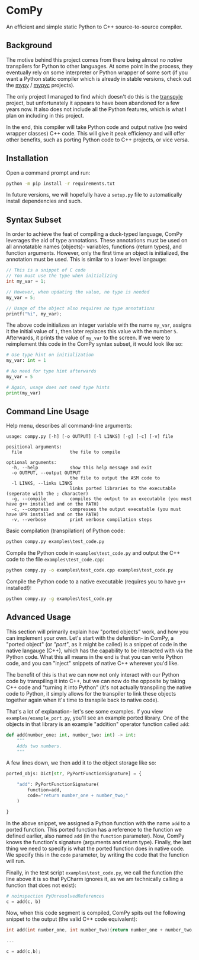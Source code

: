 # ComPy

An efficient and simple static Python to C++ source-to-source compiler.

## Background

The motive behind this project comes from there being almost no _native_
transpilers for Python to other languages. At some point in the process,
they eventually rely on some interpreter or Python wrapper of some sort
(if you want a Python static compiler which is already in stable versions,
check out the [mypy](https://github.com/python/mypy) /
[mypyc](https://github.com/mypyc/mypyc) projects).

The only project I managed to find which doesn't do this is the
[transpyle](https://github.com/mbdevpl/transpyle/) project, but
unfortunately it appears to have been abandoned for a few years
now. It also does not include all the Python features, which is
what I plan on including in this project.

In the end, this compiler will take Python code and output native
(no weird wrapper classes) C++ code. This will give it peak
efficiency and will offer other benefits, such as porting Python
code to C++ projects, or vice versa.

## Installation

Open a command prompt and run:
```cmd
python -m pip install -r requirements.txt
```
In future versions, we will hopefully have a `setup.py` file
to automatically install dependencies and such.

## Syntax Subset

In order to achieve the feat of compiling a duck-typed language,
ComPy leverages the aid of type annotations. These annotations
must be used on all annotatable names (objects)- variables,
functions (return types), and function arguments. However,
only the first time an object is initialized, the annotation
must be used. This is similar to a lower level langauge:

```c
// This is a snippet of C code
// You must use the type when initializing
int my_var = 1;

// However, when updating the value, no type is needed
my_var = 5;

// Usage of the object also requires no type annotations
printf("%i", my_var);
```

The above code initializes an integer variable with the name
`my_var`, assigns it the initial value of `1`, then later
replaces this value with the number `5`. Afterwards, it prints
the value of `my_var` to the screen. If we were to reimplement
this code in the ComPy syntax subset, it would look like so:

```python
# Use type hint on initialization
my_var: int = 1

# No need for type hint afterwards
my_var = 5

# Again, usage does not need type hints
print(my_var)
```

## Command Line Usage

Help menu, describes all command-line arguments:

```text
usage: compy.py [-h] [-o OUTPUT] [-l LINKS] [-g] [-c] [-v] file

positional arguments:
  file                  the file to compile

optional arguments:
  -h, --help            show this help message and exit
  -o OUTPUT, --output OUTPUT
                        the file to output the ASM code to
  -l LINKS, --links LINKS
                        links ported libraries to the executable (seperate with the ; character)
  -g, --compile         compiles the output to an executable (you must have g++ installed and on the PATH)
  -c, --compress        compresses the output executable (you must have UPX installed and on the PATH)
  -v, --verbose         print verbose compilation steps
```

Basic compilation (transpilation) of Python code:

```cmd
python compy.py examples\test_code.py
```

Compile the Python code in `examples\test_code.py` and output
the C++ code to the file `examples\test_code.cpp`:

```cmd
python compy.py -o examples\test_code.cpp examples\test_code.py
```

Compile the Python code to a native executable (requires you to have `g++` installed!):

```cmd
python compy.py -g examples\test_code.py
```

## Advanced Usage

This section will primarily explain how "ported objects"
work, and how you can implement your own. Let's start with the
defenition- in ComPy, a "ported object" (or _"port"_, as it
might be called) is a snippet of code in the native langauge
(C++), which has the capability to be interacted with via the
Python code. What this all means in the end is that you can
write Python code, and you can "inject" snippets of native C++
wherever you'd like.

The benefit of this is that we can now not only interact with
our Python code by transpiling it into C++, but we can now do
the opposite by taking C++ code and "turning it into Python"
(it's not actually transpiling the native code to Python, it
simply allows for the transpiler to link these objects together
again when it's time to transpile back to native code).

That's a lot of explanation- let's see some examples. If you
view `examples/example_port.py`, you'll see an example ported
library. One of the objects in that library is an example
"addition" operator function called `add`:

```python
def add(number_one: int, number_two: int) -> int:
	"""
	Adds two numbers.
	"""
```

A few lines down, we then add it to the object storage like so:

```python
ported_objs: Dict[str, PyPortFunctionSignature] = {

	"add": PyPortFunctionSignature(
		function=add,
		code="return number_one + number_two;"
	)

}
```

In the above snippet, we assigned a Python function with the
name `add` to a ported function. This ported function has a
reference to the function we defined earlier, also named
`add` (in the `function` parameter). Now, ComPy knows the
function's signature (arguments and return type). Finally,
the last thing we need to specify is what the ported
function does in native code. We specify this in the `code`
parameter, by writing the code that the function will run.

Finally, in the test script `examples\test_code.py`, we call
the function (the line above it is so that PyCharm ignores it,
as we am technically calling a function that does not exist):

```python
# noinspection PyUnresolvedReferences
c = add(c, b)
```

Now, when this code segment is compiled, ComPy spits out the
following snippet to the output (the valid C++ code equivalent):
```cpp
int add(int number_one, int number_two){return number_one + number_two;}

...

c = add(c,b);
```